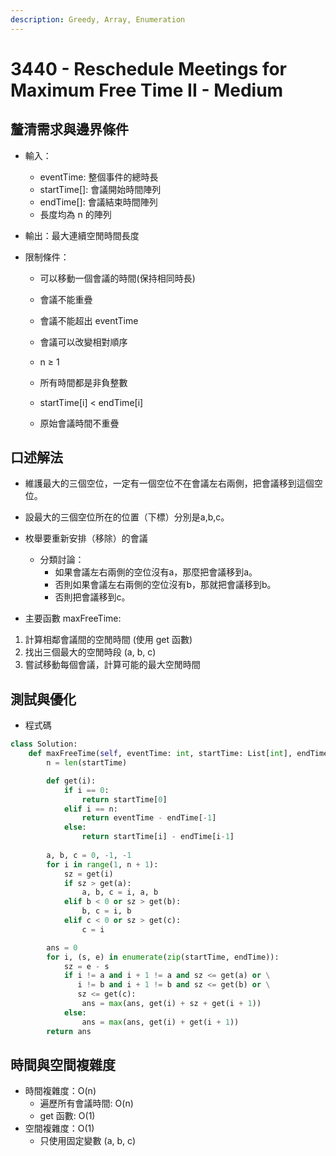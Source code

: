 ```yaml
---
description: Greedy, Array, Enumeration
---
```


# 3440 - Reschedule Meetings for Maximum Free Time II - Medium

## 釐清需求與邊界條件

* 輸入：
  * eventTime: 整個事件的總時長
  * startTime\[]: 會議開始時間陣列
  * endTime\[]: 會議結束時間陣列
  * 長度均為 n 的陣列
* 輸出：最大連續空閒時間長度
*   限制條件：

    * 可以移動一個會議的時間(保持相同時長)
    * 會議不能重疊
    * 會議不能超出 eventTime
    * 會議可以改變相對順序



    * n ≥ 1
    * 所有時間都是非負整數
    * startTime\[i] < endTime\[i]
    * 原始會議時間不重疊

## 口述解法

* 維護最大的三個空位，一定有一個空位不在會議左右兩側，把會議移到這個空位。&#x20;
* 設最大的三個空位所在的位置（下標）分別是a,b,c。
* 枚舉要重新安排（移除）的會議
  * 分類討論：
    * 如果會議左右兩側的空位沒有a，那麼把會議移到a。&#x20;
    * 否則如果會議左右兩側的空位沒有b，那就把會議移到b。&#x20;
    * 否則把會議移到c。



* 主要函數 maxFreeTime:

1. 計算相鄰會議間的空閒時間 (使用 get 函數)
2. 找出三個最大的空閒時段 (a, b, c)
3. 嘗試移動每個會議，計算可能的最大空閒時間

## 測試與優化

* 程式碼

```python
class Solution:
    def maxFreeTime(self, eventTime: int, startTime: List[int], endTime: List[int]) -> int:
        n = len(startTime)

        def get(i):
            if i == 0:
                return startTime[0]
            elif i == n:
                return eventTime - endTime[-1]
            else:
                return startTime[i] - endTime[i-1]
                
        a, b, c = 0, -1, -1
        for i in range(1, n + 1):
            sz = get(i)
            if sz > get(a):
                a, b, c = i, a, b
            elif b < 0 or sz > get(b):
                b, c = i, b
            elif c < 0 or sz > get(c):
                c = i

        ans = 0
        for i, (s, e) in enumerate(zip(startTime, endTime)):
            sz = e - s
            if i != a and i + 1 != a and sz <= get(a) or \
               i != b and i + 1 != b and sz <= get(b) or \
               sz <= get(c):
                ans = max(ans, get(i) + sz + get(i + 1))
            else:
                ans = max(ans, get(i) + get(i + 1))
        return ans


```

## 時間與空間複雜度

* 時間複雜度：O(n)
  * 遍歷所有會議時間: O(n)
  * get 函數: O(1)
* 空間複雜度：O(1)
  * 只使用固定變數 (a, b, c)

